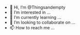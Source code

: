 - 👋 Hi, I’m @Thingsandempty
- 👀 I’m interested in ...
- 🌱 I’m currently learning ...
- 💞️ I’m looking to collaborate on ...
- 📫 How to reach me ...

<!---
Thingsandempty/Thingsandempty is a ✨ special ✨ repository because its `README.md` (this file) appears on your GitHub profile.
You can click the Preview link to take a look at your changes.
--->
